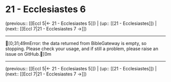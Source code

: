 # 21 - Ecclesiastes 6

(previous:: [[Eccl 5|← 21 - Ecclesiastes 5]]) | (up:: [[21 - Ecclesiastes]]) | (next:: [[Eccl 7|21 - Ecclesiastes 7 →]])

***
[0;31;49mError: the data returned from BibleGateway is empty, so stopping. Please check your usage, and if still a problem, please raise an issue on GitHub.[0m

***

(previous:: [[Eccl 5|← 21 - Ecclesiastes 5]]) | (up:: [[21 - Ecclesiastes]]) | (next:: [[Eccl 7|21 - Ecclesiastes 7 →]])
